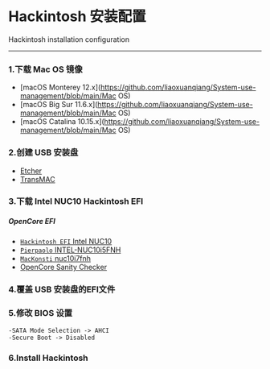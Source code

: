 # Hackintosh 安装配置

Hackintosh installation configuration

------



### 1.下载 Mac OS 镜像

- [macOS Monterey 12.x](https://github.com/liaoxuanqiang/System-use-management/blob/main/Mac OS)
- [macOS Big Sur 11.6.x](https://github.com/liaoxuanqiang/System-use-management/blob/main/Mac OS)
- [macOS Catalina 10.15.x](https://github.com/liaoxuanqiang/System-use-management/blob/main/Mac OS)

### 2.创建 USB 安装盘

- [Etcher](https://www.balena.io/etcher/)
- [TransMAC](https://www.acutesystems.com/scrtm.htm)

### 3.下载 Intel NUC10 Hackintosh EFI

##### OpenCore EFI

- [`Hackintosh EFI` Intel NUC10](https://github.com/hackintosh-efi/intel-nuc10)
- [`Pierpaolo` INTEL-NUC10i5FNH](https://github.com/pierpaolodimarzo/INTEL-NUC10i5FNH)
- [`MacKonsti` nuc10i7fnh](https://github.com/mackonsti/nuc10i7fnh)
- [OpenCore Sanity Checker](https://opencore.slowgeek.com/)

### 4.覆盖 USB 安装盘的EFI文件

### 5.修改 BIOS 设置

```
-SATA Mode Selection -> AHCI
-Secure Boot -> Disabled
```

### 6.Install Hackintosh

